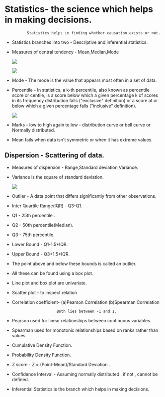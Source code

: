 # Statistics- the science which helps in making decisions.
              Statistics helps in finding whether causation exists or not.
- Statistics branches into two - Descriptive and inferential statistics.
  
- Measures of central tendency - Mean,Median,Mode

   ![](https://media.geeksforgeeks.org/wp-content/uploads/20220914114549/meanformula.png)

  ![](https://www.onlinemathlearning.com/image-files/median.png)

 - Mode - The mode is the value that appears most often in a set of data.
  
- Percentile - In statistics, a k-th percentile, also known as percentile score or centile, is a score below which a given percentage k of scores in its frequency distribution falls ("exclusive" definition) or a score at or below which a given percentage falls ("inclusive" definition).

  ![](https://th.bing.com/th/id/OIP.O2xBkwOxo3yGVUDSbifatQAAAA?rs=1&pid=ImgDetMain)
  
- Marks - low to high again to low - distribution curve or bell curve or Normally distributed.

- Mean fails when data isn't symmetric or when it has extreme values.

## Dispersion - Scattering of data.
- Measures of dispersion - Range,Standard deviation,Variance.
  
- Variance is the square of standard deviation.

  ![](https://th.bing.com/th/id/OIP.kP5Lh3Z6Y9_rF0Tx0GkB1gAAAA?rs=1&pid=ImgDetMain)

- Outlier - A data point that differs significantly from other observations.

- Inter Quartile Range(IQR) - Q3-Q1.

- Q1 - 25th percentile .

- Q2 - 50th percentile(Median).

- Q3 - 75th percentile. 

- Lower Bound - Q1-1.5*IQR. 

- Upper Bound - Q3+1.5*IQR.

- The point above and below these bounds is called an outlier.

- All these can be found using a box plot.

- Line plot and box plot are univariate.

- Scatter plot - to inspect relation

- Correlation coefficient- (a)Pearson Correlation
                         (b)Spearman Correlation
                         
                          Both lies between -1 and 1.
- Pearson used for linear relationships between continuous variables.

- Spearman used for monotonic relationships based on ranks rather than  values.

- Cumulative Density Function.

- Probability Density Function.

- Z score - Z = (Point-Mean)/Standard Deviation .

- Confidence Interval - Assuming normally distributed , if not , cannot be defined.

- Inferential Statistics is the branch which helps in making decisions.


